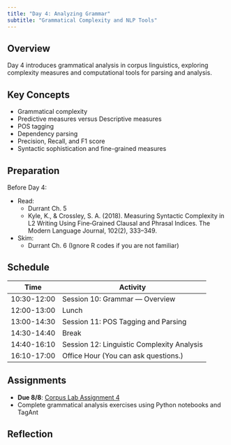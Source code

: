 ```yaml
---
title: "Day 4: Analyzing Grammar"
subtitle: "Grammatical Complexity and NLP Tools"
---
```


## Overview

Day 4 introduces grammatical analysis in corpus linguistics, exploring complexity measures and computational tools for parsing and analysis.

## Key Concepts

- Grammatical complexity
- Predictive measures versus Descriptive measures
- POS tagging
- Dependency parsing
- Precision, Recall, and F1 score
- Syntactic sophistication and fine-grained measures

## Preparation

Before Day 4:

- Read:
    - Durrant Ch. 5
    - Kyle, K., & Crossley, S. A. (2018). Measuring Syntactic Complexity in L2 Writing Using Fine‐Grained Clausal and Phrasal Indices. The Modern Language Journal, 102(2), 333–349.
- Skim:
    - Durrant Ch. 6 (Ignore R codes if you are not familiar)

## Schedule

| Time | Activity |
|------|----------|
| 10:30-12:00 | Session 10: Grammar — Overview |
| 12:00-13:00 | Lunch |
| 13:00-14:30 | Session 11: POS Tagging and Parsing |
| 14:30-14:40 | Break |
| 14:40-16:10 | Session 12: Linguistic Complexity Analysis |
| 16:10-17:00 | Office Hour (You can ask questions.) |

## Assignments

- **Due 8/8**: [Corpus Lab Assignment 4](../../assignments/hands-on-4/)
- Complete grammatical analysis exercises using Python notebooks and TagAnt


## Reflection


<!-- 
<iframe src="session1-intro/slides/slides.html" width="100%" height="600px" frameborder="0"></iframe>

[View slides in fullscreen](session1-intro/slides/slides.html){target="_blank"} -->